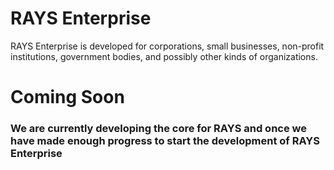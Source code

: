# RAYS Enterprise

RAYS Enterprise is developed for corporations, small businesses, non-profit institutions, government bodies, and possibly other kinds of organizations. 


# Coming Soon

### We are currently developing the core for RAYS and once we have made enough progress to start the development of RAYS Enterprise












